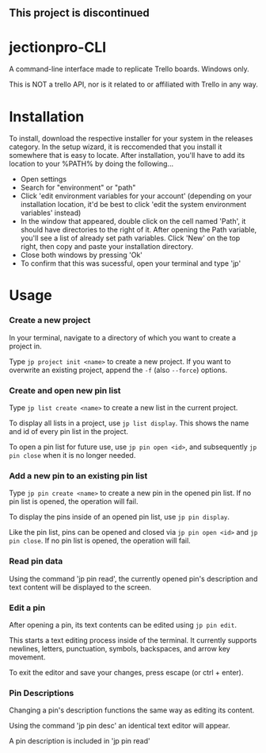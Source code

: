 ## This project is discontinued
# jectionpro-CLI

A command-line interface made to replicate Trello boards. Windows only.

This is NOT a trello API, nor is it related to or affiliated with Trello in any way.

# Installation

To install, download the respective installer for your system in the releases category. 
In the setup wizard, it is reccomended that you install it somewhere that is easy to locate. 
After installation, you'll have to add its location to your %PATH% by doing the following...

- Open settings
- Search for "environment" or "path"
- Click 'edit environment variables for your account' (depending on your installation location, it'd be best to click 'edit the system environment variables' instead)
- In the window that appeared, double click on the cell named 'Path', it should have directories to the right of it. 
After opening the Path variable, you'll see a list of already set path variables. Click 'New' on the top right, then copy and paste your installation directory.
- Close both windows by pressing 'Ok'
- To confirm that this was sucessful, open your terminal and type 'jp'

# Usage

### Create a new project
In your terminal, navigate to a directory of which you want to create a project in.

Type `jp project init <name>` to create a new project. If you want to overwrite an existing project, append the `-f` (also `--force`) options.


### Create and open new pin list

Type `jp list create <name>` to create a new list in the current project.

To display all lists in a project, use `jp list display`. This shows the name and id of every pin list in the project.

To open a pin list for future use, use `jp pin open <id>`, and subsequently `jp pin close` when it is no longer needed.


### Add a new pin to an existing pin list

Type `jp pin create <name>` to create a new pin in the opened pin list. If no pin list is opened, the operation will fail.

To display the pins inside of an opened pin list, use `jp pin display`.

Like the pin list, pins can be opened and closed via `jp pin open <id>` and `jp pin close`. If no pin list is opened, the operation will fail.


### Read pin data

Using the command 'jp pin read', the currently opened pin's description and text content will be displayed to the screen.


### Edit a pin

After opening a pin, its text contents can be edited using `jp pin edit`.

This starts a text editing process inside of the terminal. It currently supports newlines, letters, punctuation, symbols, backspaces, and arrow key movement.

To exit the editor and save your changes, press escape (or ctrl + enter).


### Pin Descriptions

Changing a pin's description functions the same way as editing its content.

Using the command 'jp pin desc' an identical text editor will appear.

A pin description is included in 'jp pin read'
